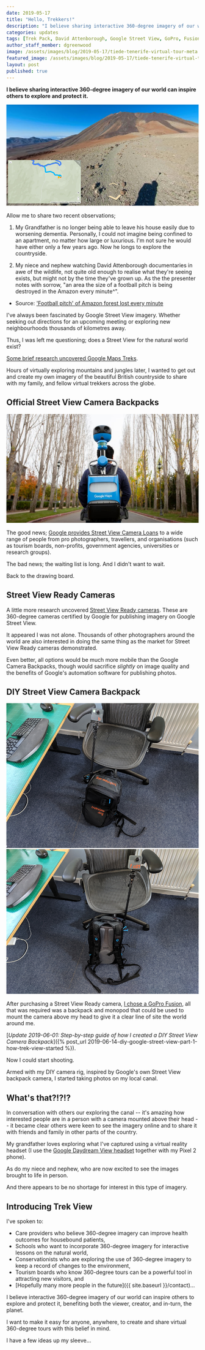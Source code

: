 ```yaml
---
date: 2019-05-17
title: "Hello, Trekkers!"
description: "I believe sharing interactive 360-degree imagery of our world can inspire others to explore and protect it."
categories: updates
tags: [Trek Pack, David Attenborough, Google Street View, GoPro, Fusion, Pixel 2]
author_staff_member: dgreenwood
image: /assets/images/blog/2019-05-17/tiede-tenerife-virtual-tour-meta.jpg
featured_image: /assets/images/blog/2019-05-17/tiede-tenerife-virtual-tour-sm.jpg
layout: post
published: true
---
```


**I believe sharing interactive 360-degree imagery of our world can inspire others to explore and protect it.**

<img class="img-fluid" src="/assets/images/blog/2019-05-17/tiede-tenerife-virtual-tour-sm.jpg" alt="Mount Tiede Virtual Tour" title="Mount Tiede Virtual Tour" />

Allow me to share two recent observations;

1. My Grandfather is no longer being able to leave his house easily due to worsening dementia. Personally, I could not imagine being confined to an apartment, no matter how large or luxurious. I'm not sure he would have either only a few years ago. Now he longs to explore the countryside. 

2. My niece and nephew watching David Attenborough documentaries in awe of the wildlife, not quite old enough to realise what they're seeing exists, but might not by the time they've grown up. As the the presenter notes with sorrow, "an area the size of a football pitch is being destroyed in the Amazon every minute^".

* Source: ['Football pitch' of Amazon forest lost every minute](https://www.bbc.co.uk/news/science-environment-48827490)

I've always been fascinated by Google Street View imagery. Whether seeking out directions for an upcoming meeting or exploring new neighbourhoods thousands of kilometres away.

Thus, I was left me questioning; does a Street View for the natural world exist?

[Some brief research uncovered Google Maps Treks](https://www.google.co.uk/maps/about/treks/#/grid).

Hours of virtually exploring mountains and jungles later, I wanted to get out and create my own imagery of the beautiful British countryside to share with my family, and fellow virtual trekkers across the globe.

## Official Street View Camera Backpacks

<img class="img-fluid" src="/assets/images/blog/2019-05-17/official-google-street-view-camera-backpack.jpg" alt="Official Google Street View camera backpack" title="Official Google Street View camera backpack" />

The good news; [Google provides Street View Camera Loans](https://www.google.com/intl/None/streetview/loan/) to a wide range of people from pro photographers, travellers, and organisations (such as tourism boards, non-profits, government agencies, universities or research groups).

The bad news; the waiting list is long. And I didn't want to wait.

Back to the drawing board.

## Street View Ready Cameras

A little more research uncovered [Street View Ready cameras](https://www.google.com/streetview/contacts-tools/products/). These are 360-degree cameras certified by Google for publishing imagery on Google Street View.

It appeared I was not alone. Thousands of other photographers around the world are also interested in doing the same thing as the market for Street View Ready cameras demonstrated.

Even better, all options would be much more mobile than the Google Camera Backpacks, though would sacrifice _slightly_ on image quality and the benefits of Google's automation software for publishing photos.

## DIY Street View Camera Backpack

<img class="img-fluid" src="/assets/images/blog/2019-05-17/diy-street-view-camera-backpack-front.jpg" alt="DIY Street View camera backpack front" title="DIY Street View camera backpack front" />

<img class="img-fluid" src="/assets/images/blog/2019-05-17/diy-street-view-camera-backpack-back.jpg" alt="DIY Street View camera backpack back" title="DIY Street View camera backpack back" />

After purchasing a Street View Ready camera, [I chose a GoPro Fusion](https://gopro.com/en/gb/shop/cameras/fusion/CHDHZ-103-master.html), all that was required was a backpack and monopod that could be used to mount the camera above my head to give it a clear line of site the world around me.

[_Update 2019-06-01: Step-by-step guide of how I created a DIY Street View Camera Backpack_]({% post_url 2019-06-14-diy-google-street-view-part-1-how-trek-view-started %}).

Now I could start shooting.

Armed with my DIY camera rig, inspired by Google's own Street View backpack camera, I started taking photos on my local canal.

## What's that?!?!?

In conversation with others our exploring the canal -- it's amazing how interested people are in a person with a camera mounted above their head -- it became clear others were keen to see the imagery online and to share it with friends and family in other parts of the country.

My grandfather loves exploring what I've captured using a virtual reality headset (I use the [Google Daydream View headset](https://vr.google.com/daydream/) together with my Pixel 2 phone).

As do my niece and nephew, who are now excited to see the images brought to life in person.

And there appears to be no shortage for interest in this type of imagery.

## Introducing Trek View

I've spoken to:

* Care providers who believe 360-degree imagery can improve health outcomes for housebound patients,
* Schools who want to incorporate 360-degree imagery for interactive lessons on the natural world,
* Conservationists who are exploring the use of 360-degree imagery to keep a record of changes to the environment,
* Tourism boards who know 360-degree tours can be a powerful tool in attracting new visitors, and
* [Hopefully many more people in the future]({{ site.baseurl }}/contact)...

I believe interactive 360-degree imagery of our world can inspire others to explore and protect it, benefiting both the viewer, creator, and in-turn, the planet.

I want to make it easy for anyone, anywhere, to create and share virtual 360-degree tours with this belief in mind.

I have a few ideas up my sleeve...